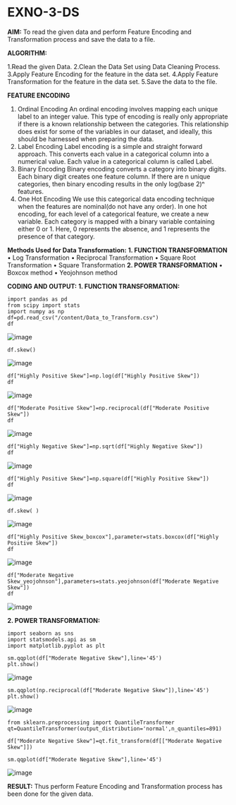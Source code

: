 # EXNO-3-DS

**AIM:**
To read the given data and perform Feature Encoding and Transformation process and save the data to a file.

**ALGORITHM:**

1.Read the given Data.
2.Clean the Data Set using Data Cleaning Process.
3.Apply Feature Encoding for the feature in the data set.
4.Apply Feature Transformation for the feature in the data set.
5.Save the data to the file.

**FEATURE ENCODING**

1. Ordinal Encoding
An ordinal encoding involves mapping each unique label to an integer value. This type of encoding is really only appropriate if there is a known relationship between the categories. This relationship does exist for some of the variables in our dataset, and ideally, this should be harnessed when preparing the data.
2. Label Encoding
Label encoding is a simple and straight forward approach. This converts each value in a categorical column into a numerical value. Each value in a categorical column is called Label.
3. Binary Encoding
Binary encoding converts a category into binary digits. Each binary digit creates one feature column. If there are n unique categories, then binary encoding results in the only log(base 2)ⁿ features.
4. One Hot Encoding
We use this categorical data encoding technique when the features are nominal(do not have any order). In one hot encoding, for each level of a categorical feature, we create a new variable. Each category is mapped with a binary variable containing either 0 or 1. Here, 0 represents the absence, and 1 represents the presence of that category.

**Methods Used for Data Transformation:**
  **1. FUNCTION TRANSFORMATION**
• Log Transformation
• Reciprocal Transformation
• Square Root Transformation
• Square Transformation
  **2. POWER TRANSFORMATION**
• Boxcox method
• Yeojohnson method

**CODING AND OUTPUT:**
**1. FUNCTION TRANSFORMATION:**

```
import pandas as pd
from scipy import stats
import numpy as np
df=pd.read_csv("/content/Data_to_Transform.csv")
df
```
![image](https://github.com/user-attachments/assets/64d12d6f-c5b7-439c-a793-011a28e0b432)

```
df.skew()
```
![image](https://github.com/user-attachments/assets/232929d7-1c40-43ab-a27b-ffeb9c9a8ca3)

```
df["Highly Positive Skew"]=np.log(df["Highly Positive Skew"])
df
```
![image](https://github.com/user-attachments/assets/726e44a2-15a7-45e4-99f2-7c425a37f7ba)

```
df["Moderate Positive Skew"]=np.reciprocal(df["Moderate Positive Skew"])
df
```
![image](https://github.com/user-attachments/assets/07e30cab-02cc-4599-81af-b91d6149059c)

```
df["Highly Negative Skew"]=np.sqrt(df["Highly Negative Skew"])
df
```
![image](https://github.com/user-attachments/assets/0bc63b9d-808a-4fd4-9338-9fa043391cfe)

```
df["Highly Positive Skew"]=np.square(df["Highly Positive Skew"])
df
```
![image](https://github.com/user-attachments/assets/f5b30942-2183-4c5e-8773-e7e7c3bc7650)

```
df.skew( )
```
![image](https://github.com/user-attachments/assets/7e022ba8-55e8-4f6e-9903-8bf1e763c47e)

```
df["Highly Positive Skew_boxcox"],parameter=stats.boxcox(df["Highly Positive Skew"])
df
```
![image](https://github.com/user-attachments/assets/1fa3a697-2b5a-468e-a181-341be740da25)

```
df["Moderate Negative Skew_yeojohnson"],parameters=stats.yeojohnson(df["Moderate Negative Skew"])
df
```
![image](https://github.com/user-attachments/assets/8fcb1473-2b6d-48b6-acac-94324c9f17c5)

**2. POWER TRANSFORMATION:**

```
import seaborn as sns
import statsmodels.api as sm
import matplotlib.pyplot as plt
```
```
sm.qqplot(df["Moderate Negative Skew"],line='45')
plt.show()
```
![image](https://github.com/user-attachments/assets/8aa121f9-9ab5-4f0e-be53-a59732af88df)

```
sm.qqplot(np.reciprocal(df["Moderate Negative Skew"]),line='45')
plt.show()
```
![image](https://github.com/user-attachments/assets/4f57b40f-edf8-4bac-996a-20ef73574755)

```
from sklearn.preprocessing import QuantileTransformer
qt=QuantileTransformer(output_distribution='normal',n_quantiles=891)
```
```
df["Moderate Negative Skew"]=qt.fit_transform(df[["Moderate Negative Skew"]])
```
```
sm.qqplot(df["Moderate Negative Skew"],line='45')
```
![image](https://github.com/user-attachments/assets/19b0074d-511d-48e3-a583-352cc5a5ed52)

**RESULT:**
    Thus perform Feature Encoding and Transformation process has been done for the given data. 

       
